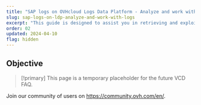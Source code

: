 ```yaml
---
title: "SAP logs on OVHcloud Logs Data Platform - Analyze and work with your logs"
slug: sap-logs-on-ldp-analyze-and-work-with-logs
excerpt: "This guide is designed to assist you in retrieving and exploiting your SAP logs on the OVHcloud Logs Data Platform service"
order: 02
updated: 2024-04-10
flag: hidden
---
```


## Objective

> [!primary]
> This page is a temporary placeholder for the future VCD FAQ.
>
Join our community of users on <https://community.ovh.com/en/>.